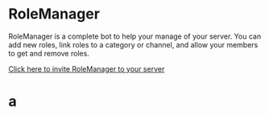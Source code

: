 # RoleManager

RoleManager is a complete bot to help your manage of your server. You can add new roles, link roles to a category or channel, and allow your members to get and remove roles.


[Click here to invite RoleManager to your server](https://discord.com/oauth2/authorize?client_id=864559239187529749&scope=bot&permissions=8)

# a